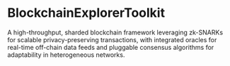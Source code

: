 # BlockchainExplorerToolkit
A high-throughput, sharded blockchain framework leveraging zk-SNARKs for scalable privacy-preserving transactions, with integrated oracles for real-time off-chain data feeds and pluggable consensus algorithms for adaptability in heterogeneous networks.
